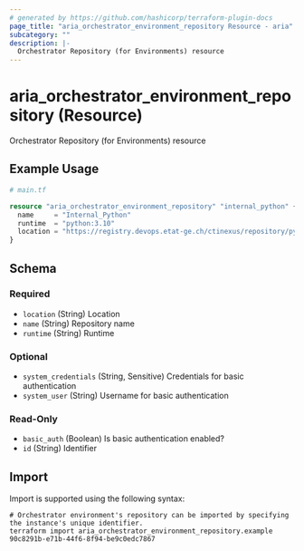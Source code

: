 ```yaml
---
# generated by https://github.com/hashicorp/terraform-plugin-docs
page_title: "aria_orchestrator_environment_repository Resource - aria"
subcategory: ""
description: |-
  Orchestrator Repository (for Environments) resource
---
```


# aria_orchestrator_environment_repository (Resource)

Orchestrator Repository (for Environments) resource

## Example Usage

```terraform
# main.tf

resource "aria_orchestrator_environment_repository" "internal_python" {
  name     = "Internal_Python"
  runtime  = "python:3.10"
  location = "https://registry.devops.etat-ge.ch/ctinexus/repository/pypi-all/simple"
}
```

<!-- schema generated by tfplugindocs -->
## Schema

### Required

- `location` (String) Location
- `name` (String) Repository name
- `runtime` (String) Runtime

### Optional

- `system_credentials` (String, Sensitive) Credentials for basic authentication
- `system_user` (String) Username for basic authentication

### Read-Only

- `basic_auth` (Boolean) Is basic authentication enabled?
- `id` (String) Identifier

## Import

Import is supported using the following syntax:

```shell
# Orchestrator environment's repository can be imported by specifying the instance's unique identifier.
terraform import aria_orchestrator_environment_repository.example 90c8291b-e71b-44f6-8f94-be9c0edc7867
```
